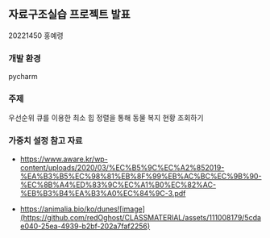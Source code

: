 ## 자료구조실습 프로젝트 발표
20221450 홍예령

### 개발 환경
pycharm

### 주제
우선순위 큐를 이용한 최소 힙 정렬을 통해 동물 복지 현황 조회하기

### 가중치 설정 참고 자료
- https://www.aware.kr/wp-content/uploads/2020/03/%EC%B5%9C%EC%A2%852019-%EA%B3%B5%EC%98%81%EB%8F%99%EB%AC%BC%EC%9B%90-%EC%8B%A4%ED%83%9C%EC%A1%B0%EC%82%AC-%EB%B3%B4%EA%B3%A0%EC%84%9C-3.pdf

- https://animalia.bio/ko/dunes![image](https://github.com/redOghost/CLASSMATERIAL/assets/111008179/5cdae040-25ea-4939-b2bf-202a7faf2256)
